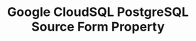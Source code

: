 ---
# -------------------------- #
#        CONTENT TYPE        #
# -------------------------- #

content-type: "api-form"
form-type: "source"
key: "source-form-properties-cloudsql-postgresql-object"


# -------------------------- #
#        OBJECT INFO         #
# -------------------------- #

title: "Google CloudSQL PostgreSQL Source Form Property"
api-type: "platform.cloudsql_pg"
display-name: "Google CloudSQL PostgreSQL"

source-type: "database"
docs-name: "cloudsql-postgres"
db-type: "postgres"

description: ""

# -------------------------- #
#      OBJECT ATTRIBUTES     #
# -------------------------- #

## See these fields in _data/connect/common/database-sources.yml > all-databases
## This object will also list the fields in the `mysql` list ^

uses-common-fields: true
uses-feature-fields: true
uses-start-date: false
---